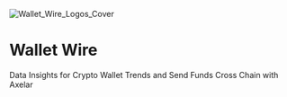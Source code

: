 ![Wallet_Wire_Logos_Cover](https://user-images.githubusercontent.com/100870737/195976418-6315da2c-c06d-499f-bd8a-f76aa5741e46.png)
# Wallet Wire

Data Insights for Crypto Wallet Trends and Send Funds Cross Chain with Axelar


